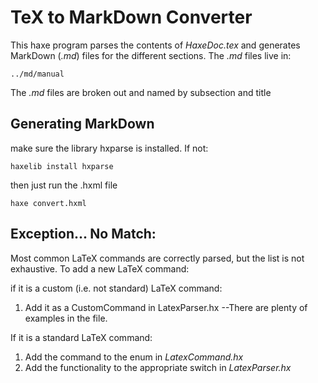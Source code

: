TeX to MarkDown Converter
========================

This haxe program parses the contents of *HaxeDoc.tex* and generates MarkDown (*.md*) files for the different sections.  The *.md* files live in:

`../md/manual`

The *.md* files are broken out and named by subsection and title 

Generating MarkDown
-------------------

make sure the library hxparse is installed. If not:

`haxelib install hxparse`

then just run the .hxml file

`haxe convert.hxml`

Exception... No Match:
---------

Most common LaTeX commands are correctly parsed, but the list is not exhaustive.  To add a new LaTeX command:

if it is a custom (i.e. not standard) LaTeX command:
1. Add it as a CustomCommand in LatexParser.hx --There are plenty of examples in the file.

If it is a standard LaTeX command:
1. Add the command to the enum in *LatexCommand.hx*
2. Add the functionality to the appropriate switch in *LatexParser.hx*


